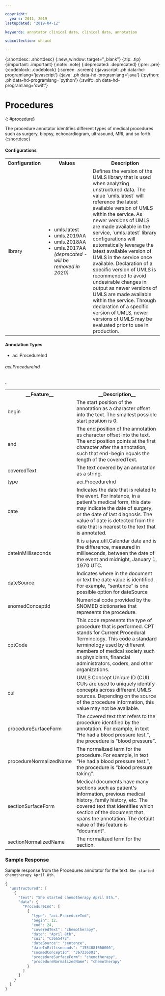 ```yaml
---

copyright:
  years: 2011, 2019
lastupdated: "2019-04-12"

keywords: annotator clinical data, clinical data, annotation

subcollection: wh-acd

---
```


{:shortdesc: .shortdesc}
{:new_window: target="_blank"}
{:tip: .tip}
{:important: .important}
{:note: .note}
{:deprecated: .deprecated}
{:pre: .pre}
{:codeblock: .codeblock}
{:screen: .screen}
{:javascript: .ph data-hd-programlang='javascript'}
{:java: .ph data-hd-programlang='java'}
{:python: .ph data-hd-programlang='python'}
{:swift: .ph data-hd-programlang='swift'}

# Procedures
{: #procedure}

The procedure annotator identifies different types of medical procedures such as surgery, biopsy, echocardiogram, ultrasound, MRI, and so forth.
{:shortdesc}

<h4>Configurations</h4>

<table>
<tr>
<th>Configuration</th>
<th>Values</th>
<th>Description</thd>
</tr>
<tr>
<td>library</td>
<td>
<ul>
  <li>umls.latest</li>
  <li>umls.2019AA</li>
  <li>umls.2018AA</li>
  <li>umls.2017AA <i>(deprecated - will be removed in 2020)</i></li>
</ul>
</td>
<td>
Defines the version of the UMLS library that is used when analyzing unstructured data. The value `umls.latest` will reference the latest available version of UMLS within the service. As newer versions of UMLS are made available in the service, `umls.latest` library configurations will automatically leverage the latest available version of UMLS in the service once available. Declaration of a specific version of UMLS is recommended to avoid undesirable changes in output as newer versions of UMLS are made available within the service. Through declaration of a specific version of UMLS, newer versions of UMLS may be evaluated prior to use in production.
</td>
</tr>
</table>

<h4>Annotation Types</h4>

* aci.ProcedureInd

###### aci.ProcedureInd

<table>
<tr><th>__Feature__</th><th>__Description__</th></tr>
</tr><td>begin</td><td>The start position of the annotation as a character offset into the text. The smallest possible start position is 0.</td></tr>
<tr><td>end</td><td>The end position of the annotation as character offset into the text. The end position points at the first character after the annotation, such that end-begin equals the length of the coveredText.</td></tr>
<tr><td>coveredText</td><td>The text covered by an annotation as a string.</td></tr>
<tr><td>type</td><td>aci.ProcedureInd</td></tr>
<tr><td>date</td><td>Indicates the date that is related to the event.  For instance, in a patient's medical form, this date may indicate the date of surgery, or the date of last diagnosis.  The value of date is detected from the date that is nearest to the text that is annotated.</td></tr>
<tr><td>dateInMilliseconds</td><td>It is a java.util.Calendar date and is the difference, measured in milliseconds, between the date of the event and midnight, January 1, 1970 UTC.</td></tr>
<tr><td>dateSource</td><td>Indicates where in the document or text the date value is identified. For example, <q>sentence</q> is one possible option for dateSource</td></tr>.
<tr><td>snomedConceptId</td><td>Numerical code provided by the SNOMED dictionaries that represents the procedure.</td></tr>
<tr><td>cptCode</td><td>This code represents the type of procedure that is performed. CPT stands for Current Procedural Terminology. This code a standard terminology used by different members of medical society such as physicians, financial administrators, coders, and other organizations.</td></tr>
<tr><td>cui</td><td>UMLS Concept Unique ID (CUI). CUIs are used to uniquely identify concepts across different UMLS sources. Depending on the source of the procedure information, this value may not be available.</td></tr>
<tr><td>procedureSurfaceForm</td><td>The covered text that refers to the procedure identified by the annotation. For example, in text <q>He had a blood pressure test.</q>, the procedure is <q>blood pressure</q>.</td></tr>
<tr><td>procedureNormalizedName</td><td>The normalized term for the procedure. For example, in text <q>He had a blood pressure test.</q>, the procedure is <q>blood pressure taking</q>.</td></tr>
<tr><td>sectionSurfaceForm</td><td>Medical documents have many sections such as patient's information, previous medical history, family history, etc.  The covered text that identifies which section of the document that spans the annotation. The default value of this feature is <q>document</q>.</td></tr>
<tr><td>sectionNormalizedName</td><td>The normalized term for the section.</td></tr>
</table>

### Sample Response

Sample response from the Procedures annotator for the text: `She started chemotherapy April 8th.`

```javascript
{
  "unstructured": [
    {
      "text": "She started chemotherapy April 8th.",
      "data": {
        "ProcedureInd": [
          {
            "type": "aci.ProcedureInd",
            "begin": 12,
            "end": 24,
            "coveredText": "chemotherapy",
            "date": "April 8th",
            "cui": "C3665472",
            "dateSource": "sentence",
            "dateInMilliseconds": "1554681600000",
            "snomedConceptId": "367336001",
            "procedureSurfaceForm": "chemotherapy",
            "procedureNormalizedName": "chemotherapy"
          }
        ]
      }
    }
  ]
}
```
